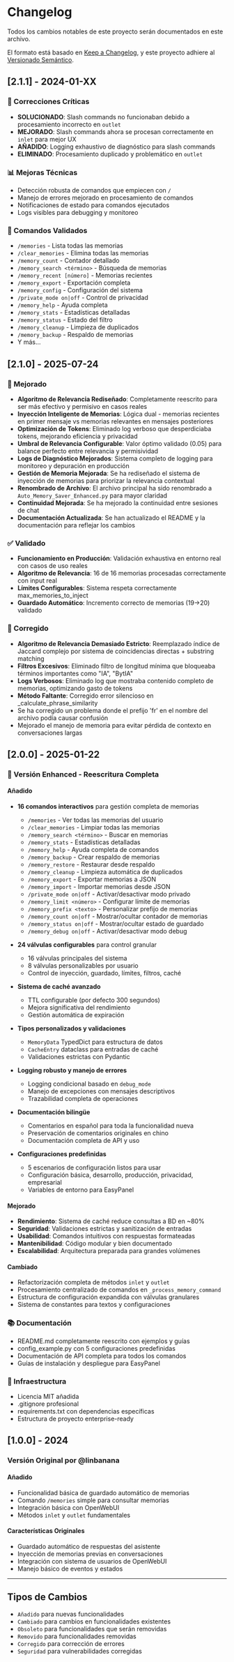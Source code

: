 # Changelog

Todos los cambios notables de este proyecto serán documentados en este archivo.

El formato está basado en [Keep a Changelog](https://keepachangelog.com/es-ES/1.0.0/),
y este proyecto adhiere al [Versionado Semántico](https://semver.org/lang/es/).

## [2.1.1] - 2024-01-XX

### 🔧 Correcciones Críticas
- **SOLUCIONADO**: Slash commands no funcionaban debido a procesamiento incorrecto en `outlet`
- **MEJORADO**: Slash commands ahora se procesan correctamente en `inlet` para mejor UX
- **AÑADIDO**: Logging exhaustivo de diagnóstico para slash commands
- **ELIMINADO**: Procesamiento duplicado y problemático en `outlet`

### 📊 Mejoras Técnicas
- Detección robusta de comandos que empiecen con `/`
- Manejo de errores mejorado en procesamiento de comandos
- Notificaciones de estado para comandos ejecutados
- Logs visibles para debugging y monitoreo

### 📝 Comandos Validados
- `/memories` - Lista todas las memorias
- `/clear_memories` - Elimina todas las memorias
- `/memory_count` - Contador detallado
- `/memory_search <término>` - Búsqueda de memorias
- `/memory_recent [número]` - Memorias recientes
- `/memory_export` - Exportación completa
- `/memory_config` - Configuración del sistema
- `/private_mode on|off` - Control de privacidad
- `/memory_help` - Ayuda completa
- `/memory_stats` - Estadísticas detalladas
- `/memory_status` - Estado del filtro
- `/memory_cleanup` - Limpieza de duplicados
- `/memory_backup` - Respaldo de memorias
- Y más...

## [2.1.0] - 2025-07-24

### 🚀 Mejorado
- **Algoritmo de Relevancia Rediseñado**: Completamente reescrito para ser más efectivo y permisivo en casos reales
- **Inyección Inteligente de Memorias**: Lógica dual - memorias recientes en primer mensaje vs memorias relevantes en mensajes posteriores
- **Optimización de Tokens**: Eliminado log verboso que desperdiciaba tokens, mejorando eficiencia y privacidad
- **Umbral de Relevancia Configurable**: Valor óptimo validado (0.05) para balance perfecto entre relevancia y permisividad
- **Logs de Diagnóstico Mejorados**: Sistema completo de logging para monitoreo y depuración en producción
- **Gestión de Memoria Mejorada**: Se ha rediseñado el sistema de inyección de memorias para priorizar la relevancia contextual
- **Renombrado de Archivo**: El archivo principal ha sido renombrado a `Auto_Memory_Saver_Enhanced.py` para mayor claridad
- **Continuidad Mejorada**: Se ha mejorado la continuidad entre sesiones de chat
- **Documentación Actualizada**: Se han actualizado el README y la documentación para reflejar los cambios

### ✅ Validado
- **Funcionamiento en Producción**: Validación exhaustiva en entorno real con casos de uso reales
- **Algoritmo de Relevancia**: 16 de 16 memorias procesadas correctamente con input real
- **Límites Configurables**: Sistema respeta correctamente max_memories_to_inject
- **Guardado Automático**: Incremento correcto de memorias (19→20) validado

### 🔧 Corregido
- **Algoritmo de Relevancia Demasiado Estricto**: Reemplazado índice de Jaccard complejo por sistema de coincidencias directas + substring matching
- **Filtros Excesivos**: Eliminado filtro de longitud mínima que bloqueaba términos importantes como "IA", "BytIA"
- **Logs Verbosos**: Eliminado log que mostraba contenido completo de memorias, optimizando gasto de tokens
- **Método Faltante**: Corregido error silencioso en _calculate_phrase_similarity
- Se ha corregido un problema donde el prefijo 'fr' en el nombre del archivo podía causar confusión
- Mejorado el manejo de memoria para evitar pérdida de contexto en conversaciones largas

## [2.0.0] - 2025-01-22

### 🎉 Versión Enhanced - Reescritura Completa

#### Añadido
- **16 comandos interactivos** para gestión completa de memorias
  - `/memories` - Ver todas las memorias del usuario
  - `/clear_memories` - Limpiar todas las memorias
  - `/memory_search <término>` - Buscar en memorias
  - `/memory_stats` - Estadísticas detalladas
  - `/memory_help` - Ayuda completa de comandos
  - `/memory_backup` - Crear respaldo de memorias
  - `/memory_restore` - Restaurar desde respaldo
  - `/memory_cleanup` - Limpieza automática de duplicados
  - `/memory_export` - Exportar memorias a JSON
  - `/memory_import` - Importar memorias desde JSON
  - `/private_mode on|off` - Activar/desactivar modo privado
  - `/memory_limit <número>` - Configurar límite de memorias
  - `/memory_prefix <texto>` - Personalizar prefijo de memorias
  - `/memory_count on|off` - Mostrar/ocultar contador de memorias
  - `/memory_status on|off` - Mostrar/ocultar estado de guardado
  - `/memory_debug on|off` - Activar/desactivar modo debug

- **24 válvulas configurables** para control granular
  - 16 válvulas principales del sistema
  - 8 válvulas personalizables por usuario
  - Control de inyección, guardado, límites, filtros, caché

- **Sistema de caché avanzado**
  - TTL configurable (por defecto 300 segundos)
  - Mejora significativa del rendimiento
  - Gestión automática de expiración

- **Tipos personalizados y validaciones**
  - `MemoryData` TypedDict para estructura de datos
  - `CacheEntry` dataclass para entradas de caché
  - Validaciones estrictas con Pydantic

- **Logging robusto y manejo de errores**
  - Logging condicional basado en `debug_mode`
  - Manejo de excepciones con mensajes descriptivos
  - Trazabilidad completa de operaciones

- **Documentación bilingüe**
  - Comentarios en español para toda la funcionalidad nueva
  - Preservación de comentarios originales en chino
  - Documentación completa de API y uso

- **Configuraciones predefinidas**
  - 5 escenarios de configuración listos para usar
  - Configuración básica, desarrollo, producción, privacidad, empresarial
  - Variables de entorno para EasyPanel

#### Mejorado
- **Rendimiento**: Sistema de caché reduce consultas a BD en ~80%
- **Seguridad**: Validaciones estrictas y sanitización de entradas
- **Usabilidad**: Comandos intuitivos con respuestas formateadas
- **Mantenibilidad**: Código modular y bien documentado
- **Escalabilidad**: Arquitectura preparada para grandes volúmenes

#### Cambiado
- Refactorización completa de métodos `inlet` y `outlet`
- Procesamiento centralizado de comandos en `_process_memory_command`
- Estructura de configuración expandida con válvulas granulares
- Sistema de constantes para textos y configuraciones

### 📚 Documentación
- README.md completamente reescrito con ejemplos y guías
- config_example.py con 5 configuraciones predefinidas
- Documentación de API completa para todos los comandos
- Guías de instalación y despliegue para EasyPanel

### 🔧 Infraestructura
- Licencia MIT añadida
- .gitignore profesional
- requirements.txt con dependencias específicas
- Estructura de proyecto enterprise-ready

## [1.0.0] - 2024

### Versión Original por @linbanana

#### Añadido
- Funcionalidad básica de guardado automático de memorias
- Comando `/memories` simple para consultar memorias
- Integración básica con OpenWebUI
- Métodos `inlet` y `outlet` fundamentales

#### Características Originales
- Guardado automático de respuestas del asistente
- Inyección de memorias previas en conversaciones
- Integración con sistema de usuarios de OpenWebUI
- Manejo básico de eventos y estados

---

## Tipos de Cambios
- `Añadido` para nuevas funcionalidades
- `Cambiado` para cambios en funcionalidades existentes
- `Obsoleto` para funcionalidades que serán removidas
- `Removido` para funcionalidades removidas
- `Corregido` para corrección de errores
- `Seguridad` para vulnerabilidades corregidas
